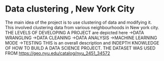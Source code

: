 # Data clustering , New York City
The main idea of the project is to use clustering of data and modifying it. This involved clustering data from various neighbourhoods in New york city.
THE LEVELS OF DEVELOPING A PROJECT are depicted here ->DATA WRANGLING ->DATA CLEANING ->DATA ANALYSIS ->MACHINE LEARNING MODE ->TESTING 
THIS is an overall description and  INDEPTH KNOWLEDGE OF HOW TO BUILD A DATA SCIENCE PROJECT. 
THE DATASET WAS USED FROM https://geo.nyu.edu/catalog/nyu_2451_34572
